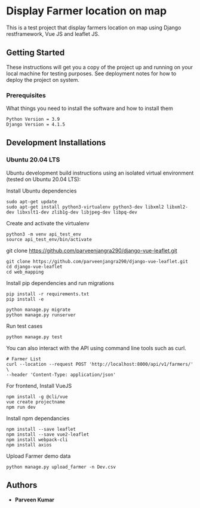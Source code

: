 # Display Farmer location on map


This is a test project that display farmers location on map using Django restframework, Vue JS and leaflet JS.

## Getting Started


These instructions will get you a copy of the project up and running on your local machine for testing purposes. See deployment notes for how to deploy the project on system.

### Prerequisites


What things you need to install the software and how to install them

```
Python Version = 3.9
Django Version = 4.1.5
```

## Development Installations

### Ubuntu 20.04 LTS

Ubuntu development build instructions using an isolated virtual environment (tested on Ubuntu 20.04 LTS):

Install Ubuntu dependencies

```
sudo apt-get update
sudo apt-get install python3-virtualenv python3-dev libxml2 libxml2-dev libxslt1-dev zlib1g-dev libjpeg-dev libpq-dev
```

Create and activate the virtualenv

```
python3 -m venv api_test_env
source api_test_env/bin/activate
```
git clone https://github.com/parveenjangra290/django-vue-leaflet.git

```
git clone https://github.com/parveenjangra290/django-vue-leaflet.git
cd django-vue-leaflet
cd web_mapping
```
Install pip dependencies and run migrations

```
pip install -r requirements.txt
pip install -e

python manage.py migrate
python manage.py runserver
```

Run test cases
```
python manage.py test
```

You can also interact with the API using command line tools such as curl.
```
# Farmer List
curl --location --request POST 'http://localhost:8000/api/v1/farmers/' \
--header 'Content-Type: application/json'
```

For frontend, Install VueJS
```
npm install -g @cli/vue
vue create projectname
npm run dev
```

Install npm dependancies
```
npm install --save leaflet
npm install --save vue2-leaflet
npm install webpack-cli
npm install axios
```

Upload Farmer demo data
```
python manage.py upload_farmer -n Dev.csv
```
## Authors

* **Parveen Kumar**
